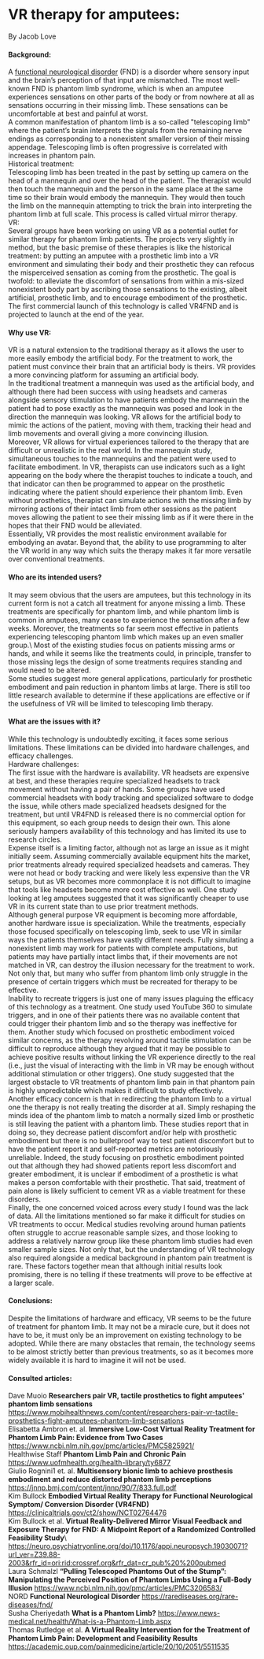 # VR therapy for amputees:
By Jacob Love
#### Background:
A [functional neurological disorder](https://rarediseases.org/rare-diseases/fnd/) (FND) is a disorder where sensory input and the brain’s perception of that input are mismatched. The most well-known FND is phantom limb syndrome, which is when an amputee experiences sensations on other parts of the body or from nowhere at all as sensations occurring in their missing limb. These sensations can be uncomfortable at best and painful at worst.\
A common manifestation of phantom limb is a so-called "telescoping limb" where the patient’s brain interprets the signals from the remaining nerve endings as corresponding to a nonexistent smaller version of their missing appendage. Telescoping limb is often progressive is correlated with increases in phantom pain.\
Historical treatment:\
Telescoping limb has been treated in the past by setting up camera on the head of a mannequin and over the head of the patient. The therapist would then touch the mannequin and the person in the same place at the same time so their brain would embody the mannequin. They would then touch the limb on the mannequin attempting to trick the brain into interpreting the phantom limb at full scale. This process is called virtual mirror therapy. \
VR:\
Several groups have been working on using VR as a potential outlet for similar therapy for phantom limb patients. The projects very slightly in method, but the basic premise of these therapies is like the historical treatment: by putting an amputee with a prosthetic limb into a VR environment and simulating their body and their prosthetic they can refocus the misperceived sensation as coming from the prosthetic. The goal is twofold: to alleviate the discomfort of sensations from within a mis-sized nonexistent body part by ascribing those sensations to the existing, albeit artificial, prosthetic limb, and to encourage embodiment of the prosthetic.\
The first commercial launch of this technology is called VR4FND and is projected to launch at the end of the year.
#### Why use VR:
VR is a natural extension to the traditional therapy as it allows the user to more easily embody the artificial body. For the treatment to work, the patient must convince their brain that an artificial body is theirs. VR provides a more convincing platform for assuming an artificial body.\
In the traditional treatment a mannequin was used as the artificial body, and although there had been success with using headsets and cameras alongside sensory stimulation to have patients embody the mannequin the patient had to pose exactly as the mannequin was posed and look in the direction the mannequin was looking. VR allows for the artificial body to mimic the actions of the patient, moving with them, tracking their head and limb movements and overall giving a more convincing illusion.\
Moreover, VR allows for virtual experiences tailored to the therapy that are difficult or unrealistic in the real world. In the mannequin study, simultaneous touches to the mannequins and the patient were used to facilitate embodiment. In VR, therapists can use indicators such as a light appearing on the body where the therapist touches to indicate a touch, and that indicator can then be programmed to appear on the prosthetic indicating where the patient should experience their phantom limb. Even without prosthetics, therapist can simulate actions with the missing limb by mirroring actions of their intact limb from other sessions as the patient moves allowing the patient to see their missing limb as if it were there in the hopes that their FND would be alleviated.\
Essentially, VR provides the most realistic environment available for embodying an avatar. Beyond that, the ability to use programming to alter the VR world in any way which suits the therapy makes it far more versatile over conventional treatments.
#### Who are its intended users?
It may seem obvious that the users are amputees, but this technology in its current form is not a catch all treatment for anyone missing a limb. These treatments are specifically for phantom limb, and while phantom limb is common in amputees, many cease to experience the sensation after a few weeks. Moreover, the treatments so far seem most effective in patients experiencing telescoping phantom limb which makes up an even smaller group.\ 
Most of the existing studies focus on patients missing arms or hands, and while it seems like the treatments could, in principle, transfer to those missing legs the design of some treatments requires standing and would need to be altered.\
Some studies suggest more general applications, particularly for prosthetic embodiment and pain reduction in phantom limbs at large. There is still too little research available to determine if these applications are effective or if the usefulness of VR will be limited to telescoping limb therapy.
#### What are the issues with it?
While this technology is undoubtedly exciting, it faces some serious limitations. These limitations can be divided into hardware challenges, and efficacy challenges.\
Hardware challenges:\
The first issue with the hardware is availability. VR headsets are expensive at best, and these therapies require specialized headsets to track movement without having a pair of hands. Some groups have used commercial headsets with body tracking and specialized software to dodge the issue, while others made specialized headsets designed for the treatment, but until VR4FND is released there is no commercial option for this equipment, so each group needs to design their own. This alone seriously hampers availability of this technology and has limited its use to research circles.\
Expense itself is a limiting factor, although not as large an issue as it might initially seem. Assuming commercially available equipment hits the market, prior treatments already required specialized headsets and cameras. They were not head or body tracking and were likely less expensive than the VR setups, but as VR becomes more commonplace it is not difficult to imagine that tools like headsets become more cost effective as well. One study looking at leg amputees suggested that it was significantly cheaper to use VR in its current state than to use prior treatment methods.\
Although general purpose VR equipment is becoming more affordable, another hardware issue is specialization. While the treatments, especially those focused specifically on telescoping limb, seek to use VR in similar ways the patients themselves have vastly different needs. Fully simulating a nonexistent limb may work for patients with complete amputations, but patients may have partially intact limbs that, if their movements are not matched in VR, can destroy the illusion necessary for the treatment to work. Not only that, but many who suffer from phantom limb only struggle in the presence of certain triggers which must be recreated for therapy to be effective.\
Inability to recreate triggers is just one of many issues plaguing the efficacy of this technology as a treatment. One study used YouTube 360 to simulate triggers, and in one of their patients there was no available content that could trigger their phantom limb and so the therapy was ineffective for them. Another study which focused on prosthetic embodiment voiced similar concerns, as the therapy revolving around tactile stimulation can be difficult to reproduce although they argued that it may be possible to achieve positive results without linking the VR experience directly to the real (i.e., just the visual of interacting with the limb in VR may be enough without additional stimulation or other triggers). One study suggested that the largest obstacle to VR treatments of phantom limb pain in that phantom pain is highly unpredictable which makes it difficult to study effectively.\
Another efficacy concern is that in redirecting the phantom limb to a virtual one the therapy is not really treating the disorder at all. Simply reshaping the minds idea of the phantom limb to match a normally sized limb or prosthetic is still leaving the patient with a phantom limb. These studies report that in doing so, they decrease patient discomfort and/or help with prosthetic embodiment but there is no bulletproof way to test patient discomfort but to have the patient report it and self-reported metrics are notoriously unreliable. Indeed, the study focusing on prosthetic embodiment pointed out that although they had showed patients report less discomfort and greater embodiment, it is unclear if embodiment of a prosthetic is what makes a person comfortable with their prosthetic. That said, treatment of pain alone is likely sufficient to cement VR as a viable treatment for these disorders.\
Finally, the one concerned voiced across every study I found was the lack of data. All the limitations mentioned so far make it difficult for studies on VR treatments to occur. Medical studies revolving around human patients often struggle to accrue reasonable sample sizes, and those looking to address a relatively narrow group like these phantom limb studies had even smaller sample sizes. Not only that, but the understanding of VR technology also required alongside a medical background in phantom pain treatment is rare. These factors together mean that although initial results look promising, there is no telling if these treatments will prove to be effective at a larger scale.
#### Conclusions:
Despite the limitations of hardware and efficacy, VR seems to be the future of treatment for phantom limb. It may not be a miracle cure, but it does not have to be, it must only be an improvement on existing technology to be adopted. While there are many obstacles that remain, the technology seems to be almost strictly better than previous treatments, so as it becomes more widely available it is hard to imagine it will not be used.
#### Consulted articles:
Dave Muoio **Researchers pair VR, tactile prosthetics to fight amputees' phantom limb sensations** https://www.mobihealthnews.com/content/researchers-pair-vr-tactile-prosthetics-fight-amputees-phantom-limb-sensations \
Elisabetta Ambron et. al. **Immersive Low-Cost Virtual Reality Treatment for Phantom Limb Pain: Evidence from Two Cases** https://www.ncbi.nlm.nih.gov/pmc/articles/PMC5825921/ \
Healthwise Staff **Phantom Limb Pain and Chronic Pain** https://www.uofmhealth.org/health-library/ty6877 \
Giulio Rognini1 et. al. **Multisensory bionic limb to achieve prosthesis embodiment and reduce distorted phantom limb perceptions** https://jnnp.bmj.com/content/jnnp/90/7/833.full.pdf \
Kim Bullock **Embodied Virtual Reality Therapy for Functional Neurological Symptom/ Conversion Disorder (VR4FND)** https://clinicaltrials.gov/ct2/show/NCT02764476 \
Kim Bullock et al. **Virtual Reality-Delivered Mirror Visual Feedback and Exposure Therapy for FND: A Midpoint Report of a Randomized Controlled Feasibility Study**\ https://neuro.psychiatryonline.org/doi/10.1176/appi.neuropsych.19030071?url_ver=Z39.88-2003&rfr_id=ori:rid:crossref.org&rfr_dat=cr_pub%20%200pubmed \
Laura Schmalzl **“Pulling Telescoped Phantoms Out of the Stump”: Manipulating the Perceived Position of Phantom Limbs Using a Full-Body Illusion** https://www.ncbi.nlm.nih.gov/pmc/articles/PMC3206583/ \
NORD **Functional Neurological Disorder** https://rarediseases.org/rare-diseases/fnd/ \
Susha Cheriyedath **What is a Phantom Limb?** https://www.news-medical.net/health/What-is-a-Phantom-Limb.aspx \
Thomas Rutledge et al. **A Virtual Reality Intervention for the Treatment of Phantom Limb Pain: Development and Feasibility Results** https://academic.oup.com/painmedicine/article/20/10/2051/5511535




